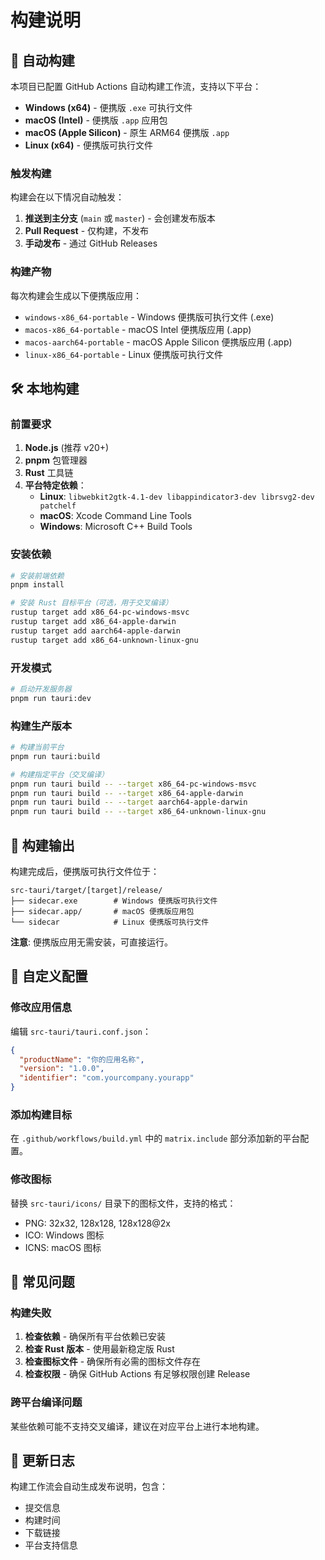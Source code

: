 # 构建说明

## 🚀 自动构建

本项目已配置 GitHub Actions 自动构建工作流，支持以下平台：

- **Windows (x64)** - 便携版 `.exe` 可执行文件
- **macOS (Intel)** - 便携版 `.app` 应用包
- **macOS (Apple Silicon)** - 原生 ARM64 便携版 `.app`
- **Linux (x64)** - 便携版可执行文件

### 触发构建

构建会在以下情况自动触发：

1. **推送到主分支** (`main` 或 `master`) - 会创建发布版本
2. **Pull Request** - 仅构建，不发布
3. **手动发布** - 通过 GitHub Releases

### 构建产物

每次构建会生成以下便携版应用：

- `windows-x86_64-portable` - Windows 便携版可执行文件 (.exe)
- `macos-x86_64-portable` - macOS Intel 便携版应用 (.app)
- `macos-aarch64-portable` - macOS Apple Silicon 便携版应用 (.app)
- `linux-x86_64-portable` - Linux 便携版可执行文件

## 🛠️ 本地构建

### 前置要求

1. **Node.js** (推荐 v20+)
2. **pnpm** 包管理器
3. **Rust** 工具链
4. **平台特定依赖**：
   - **Linux**: `libwebkit2gtk-4.1-dev libappindicator3-dev librsvg2-dev patchelf`
   - **macOS**: Xcode Command Line Tools
   - **Windows**: Microsoft C++ Build Tools

### 安装依赖

```bash
# 安装前端依赖
pnpm install

# 安装 Rust 目标平台（可选，用于交叉编译）
rustup target add x86_64-pc-windows-msvc
rustup target add x86_64-apple-darwin
rustup target add aarch64-apple-darwin
rustup target add x86_64-unknown-linux-gnu
```

### 开发模式

```bash
# 启动开发服务器
pnpm run tauri:dev
```

### 构建生产版本

```bash
# 构建当前平台
pnpm run tauri:build

# 构建指定平台（交叉编译）
pnpm run tauri build -- --target x86_64-pc-windows-msvc
pnpm run tauri build -- --target x86_64-apple-darwin
pnpm run tauri build -- --target aarch64-apple-darwin
pnpm run tauri build -- --target x86_64-unknown-linux-gnu
```

## 📁 构建输出

构建完成后，便携版可执行文件位于：

```
src-tauri/target/[target]/release/
├── sidecar.exe        # Windows 便携版可执行文件
├── sidecar.app/       # macOS 便携版应用包
└── sidecar            # Linux 便携版可执行文件
```

**注意**: 便携版应用无需安装，可直接运行。

## 🔧 自定义配置

### 修改应用信息

编辑 `src-tauri/tauri.conf.json`：

```json
{
  "productName": "你的应用名称",
  "version": "1.0.0",
  "identifier": "com.yourcompany.yourapp"
}
```

### 添加构建目标

在 `.github/workflows/build.yml` 中的 `matrix.include` 部分添加新的平台配置。

### 修改图标

替换 `src-tauri/icons/` 目录下的图标文件，支持的格式：
- PNG: 32x32, 128x128, 128x128@2x
- ICO: Windows 图标
- ICNS: macOS 图标

## 🚨 常见问题

### 构建失败

1. **检查依赖** - 确保所有平台依赖已安装
2. **检查 Rust 版本** - 使用最新稳定版 Rust
3. **检查图标文件** - 确保所有必需的图标文件存在
4. **检查权限** - 确保 GitHub Actions 有足够权限创建 Release

### 跨平台编译问题

某些依赖可能不支持交叉编译，建议在对应平台上进行本地构建。

## 📝 更新日志

构建工作流会自动生成发布说明，包含：
- 提交信息
- 构建时间
- 下载链接
- 平台支持信息
